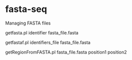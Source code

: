 # fasta-seq
Managing FASTA files

getfasta.pl identifier fasta_file.fasta

getfastaf.pl identifiers_file fasta_file.fasta

getRegionFromFASTA.pl fasta_file.fasta position1 position2
